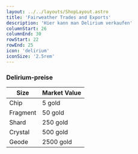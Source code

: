 ```yaml
---
layout: ../../layouts/ShopLayout.astro
title: 'Fairweather Trades and Exports'
description: 'Hier kann man Delirium verkaufen'
columnStart: 26
columnEnd: 30
rowStart: 22
rowEnd: 25
icon: 'delirium'
iconSize: '2.5rem'
---
```


### Delirium-preise
| Size            | Market Value |
|-----------------|--------------|
| Chip            | 5 gold       |
| Fragment        | 50 gold      | 
| Shard           | 250 gold     |
| Crystal         | 500 gold     |
| Geode           | 2500 gold    |
